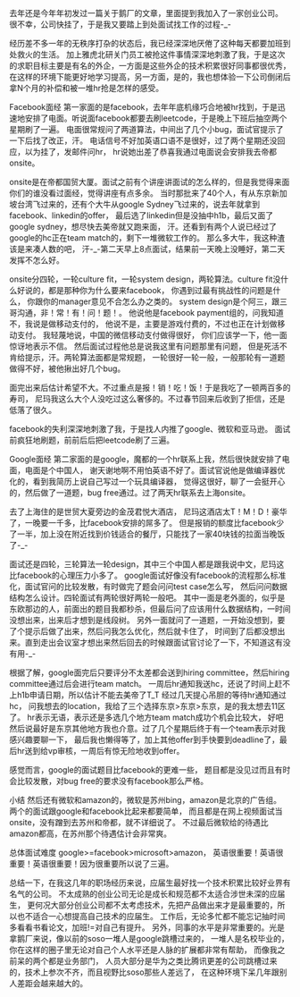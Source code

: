 去年还是今年年初发过一篇关于鹅厂的文章，里面提到我加入了一家创业公司。
很不幸，公司快挂了，于是我又要踏上到处面试找工作的过程-_-

经历差不多一年的无秩序打杂的状态后，我已经深深地厌倦了这种每天都要加班到处救火的生活。
加上雅虎北研关门员工被抢这件事情深深地刺激了我，于是这次的求职目标主要是有名的外企，一方面是这些外企的技术积累很好同事都很优秀，
在这样的环境下能更好地学习提高，另一方面，是的，我也想体验一下公司倒闭后拿N个月的补偿和被一堆hr抢是怎样的感受。

Facebook面经
第一家面的是facebook，去年年底机缘巧合地被hr找到，于是迅速地安排了电面。听说面facebook都要去刷leetcode，于是晚上下班后抽空两个星期刷了一遍。
电面很常规问了两道算法，中间出了几个小bug，面试官提示了一下后找了改正，汗。
电话信号不好加英语口语不是很好，过了两个星期还没回应，以为挂了，发邮件问hr，
hr说她出差了恭喜我通过电面说会安排我去帝都onsite。

onsite是在帝都国贸大厦。面试之前有个讲座讲面试的怎么样的，但是我觉得来面你们的谁没看过面经，觉得讲座有点多余。
当时那批来了40个人，有从东京新加坡台湾飞过来的，还有个大牛从google Sydney飞过来的，说去年就拿到facebook、linkedin的offer，
最后选了linkedin但是没抽中h1b，最后又面了google sydney，想尽快去美帝就又跑来面，
汗。还看到有两个人说已经过了google的hc正在team match的，剩下一堆微软工作的。
那么多大牛，我这种渣该是来凑人数的吧，
汗-_-第二天早上8点面试，结果前一天晚上没睡好，第二天发挥不怎么好。

onsite分四轮，一轮culture fit，一轮system design，两轮算法。culture fit没什么好说的，都是那种你为什么要来facebook，
你遇到过最有挑战性的问题是什么，
你跟你的manager意见不合怎么办之类的。
system design是个阿三，跟三哥沟通，非！常！有！问！题！。
他说他是facebook payment组的，问我知道不，我说是做移动支付的，
他说不是，主要是游戏付费的，不过也正在计划做移动支付。
我轻蔑地说，中国的微信移动支付做得很好，
你们应该学一下，他一面惊讶地表示不信。
然后面试过程他总是说我这里有问题那里有问题，
但是死活不肯给提示，汗。两轮算法面都是常规题，
一轮很好一轮一般，一般那轮有一道题做得不好，被他揪出好几个bug。

面完出来后估计希望不大。不过重点是报！销！吃！饭！于是我吃了一顿两百多的寿司，
尼玛我这么大个人没吃过这么奢侈的。不过春节回来后收到了拒信，还是低落了很久。

facebook的失利深深地刺激了我，于是找人内推了google、微软和亚马逊。
面试前疯狂地刷题，前前后后把leetcode刷了三遍。

Google面经
第二家面的是google，魔都的一个hr联系上我，然后很快就安排了电面，电面是个中国人，
谢天谢地啊不用怕英语不好了。面试官说他是做编译器优化的，看到我简历上说自己写过一个玩具编译器，
觉得这很好，聊了一会挺开心的，然后做了一道题，bug free通过。过了两天hr联系去上海onsite。

去了上海住的是世贸大夏旁边的金茂君悦大酒店，
尼玛这酒店太T！M！D！豪华了，一晚要一千多，比facebook安排的屌多了。
但是报销的额度比facebook少了一半，加上没在附近找到价钱适合的餐厅，只能找了一家40块钱的拉面当晚饭了-_-

面试还是四轮，三轮算法一轮design，其中三个中国人都是跟我说中文，尼玛这比facebook的心理压力小多了。
google面试好像没有facebook的流程那么标准化，面试官问的比较发散，有时做完了题会问问test case怎么写，
然后问问数据结构怎么设计。四轮面试有两轮很好两轮一般吧。
其中一面是老外面的，似乎是东欧那边的人，前面出的题目我都秒杀，但最后问了应该用什么数据结构，一时间没想出来，出来后才想到是线段树。
另外一面就问了一道题，一开始没想到，要了个提示后做了出来，然后问我怎么优化，然后就卡住了，
时间到了后都没想出来。直到走出会议室才想出来然后回去的时候跟面试官讨论了一下，不知道这有没有用-_-

根据了解，google面完后只要评分不太差都会送到hiring committee，然后hiring committee通过后会进行team match。
一周后hr通知我送hc，还说了时间上赶不上h1b申请日期，所以估计不能去美帝了T_T 经过几天提心吊胆的等待hr通知通过hc，
问我想去的location，我给了三个选择东京>东京>东京，是的我太想去11区了。
hr表示无语，表示还是多选几个地方team match成功个机会比较大，
好吧然后说最好是东京其他地方我也介意。过了几个星期后终于有一个team表示对我感兴趣要聊一下，
最后我也懒得等了，加上其他offer到手快要到deadline了，最后hr送到给vp审核，一周后有惊无险地收到offer。

感觉而言，google的面试题目比facebook的更难一些，
题目都是没见过而且有时会比较发散，对bug free的要求没有facebook那么严格。

小结
然后还有微软和amazon的，微软是苏州bing，amazon是北京的广告组。
两个的面试跟google和facebook比起来都要简单，
而且都是在网上视频面试当onsite，没有蹭到去苏州和帝都，就不详细说了。
不过最后微软给的待遇比amazon都高，在苏州那个待遇估计会非常爽。

总体面试难度 google>=facebook>microsoft>amazon，
英语很重要！英语很重要！英语很重要！因为很重要所以说了三遍。

总结一下，在我这几年的职场经历来说，应届生最好找一个技术积累比较好业界有名气的公司。
不太成熟的创业公司无论是成长和规范都不太适合涉世未深的应届生，
更何况大部分创业公司都不太考虑技术，先把产品做出来才是最重要的，所以也不适合一心想提高自己技术的应届生。
工作后，无论多忙都不能忘记抽时间多看看书看论文，加班!=对自己有提升。
另外，同事的水平是非常重要的。光是拿鹅厂来说，像以前的soso一堆人是google跳槽过来的，
一堆人是名校毕业的，你在这样的圈子里无论对自己个人水平还是人脉的扩展都非常有帮助，
而像我之前呆的两个都是业务部门，
人员大部分是华为之类比腾讯更差的公司跳槽过来的，技术上参次不齐，而且视野比soso那些人差远了，
在这种环境下呆几年跟别人差距会越来越大的。



